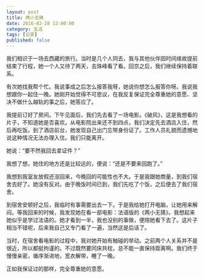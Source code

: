 ```yaml
---
layout: post
title: 两小无猜
date: 2016-02-28 12:00:00
category: 生活
tags: [记录]
published: false
---
```


我们相识于一场去西藏的旅行。当时是几个人同去，我与其他伙伴因时间缘故提前结束了行程，她一个人又待了两天，去珠峰看了看。回京之后，我们继续保持着联系。

<!--more-->

有次她找我帮个忙。我说事成之后怎么报答我呀，她说你想怎么报答你呀。我说我想跟你一起住一晚。她刚开始觉得不可思议，在我反复保证完全尊重她的意愿、坚决不做什么越轨的事之后，她答应了。

我提前订好了房间。下午见面后，我们先去看了一场电影。《破风》，这是我想看的片子，不知道她是否喜欢。从电影院出来还不到四点，我们决定先去酒店入住，然后再吃饭。到了酒店前台，她发现自己出门忘带身份证了。工作人员礼貌而遗憾地说这种情况无法办理入住。我们只能离开。

她说：“要不然我回去拿证件？”

我想了想，她住的地方还是比较远的，便说：“还是不要来回跑了。”

我想到我室友放假还没回来，今晚回的可能性也不大。于是我跟她商量，到我们宿舍去好了。她没有反对。由于晚饭时间已到，我们先吃了个饭，之后便去了我们宿舍。

到宿舍安顿好之后，我临时有事需要出去一下。于是我给她打开电脑，让她用来解闷。等我回来的时候，我发现她在看一部电影：法语版的《两小无猜》。我想起来她似乎是学过法语的。她才看到一半，我也没别的事做，便陪她看下去了。这片子相当不错呢，后来我自己又专门看了一遍，当然这是后话了。

当时，在宿舍看电影的过程中，我对她开始有触碰的举动。之前两个人关系并不是很近，所以都挺拘谨的。不过既然要同床共枕，总不能一直保持距离啊。我们终于慢慢亲密，循序渐进地，宽衣解带，睡了一晚。

正如我保证过的那样，完全尊重她的意愿。
